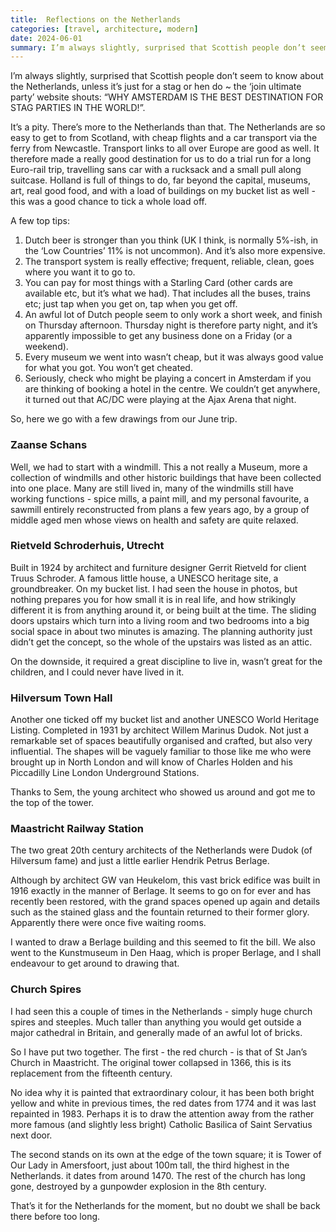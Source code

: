 ```yaml
---
title:  Reflections on the Netherlands  
categories: [travel, architecture, modern]
date: 2024-06-01
summary: I’m always slightly, surprised that Scottish people don’t seem to know about the Netherlands, unless
---
```


I’m always slightly, surprised that Scottish people don’t seem to know about the Netherlands, unless it’s just for a stag or hen do ~ the ‘join ultimate party’ website shouts: “WHY AMSTERDAM IS THE BEST DESTINATION FOR STAG PARTIES IN THE WORLD!”.

It’s a pity. There’s more to the Netherlands than that. The Netherlands are so easy to get to from Scotland, with cheap flights and a car transport via the ferry from Newcastle. Transport links to all over Europe are good as well. It therefore made a really good destination for us to do a trial run for a long Euro-rail trip, travelling sans car with a rucksack and a small pull along suitcase. Holland is full of things to do, far beyond the capital, museums, art, real good food, and with a load of buildings on my bucket list as well - this was a good chance to tick a whole load off.

A few top tips:

1. Dutch beer is stronger than you think (UK I think, is normally 5%-ish, in the ‘Low Countries’ 11% is not uncommon). And it’s also more expensive.
2. The transport system is really effective; frequent, reliable, clean, goes where you want it to go to.
3. You can pay for most things with a Starling Card (other cards are available etc, but it’s what we had). That includes all the buses, trains etc; just tap when you get on, tap when you get off.
4. An awful lot of Dutch people seem to only work a short week, and finish on Thursday afternoon. Thursday night is therefore party night, and it’s apparently impossible to get any business done on a Friday (or a weekend).
5. Every museum we went into wasn’t cheap, but it was always good value for what you got. You won’t get cheated.
6. Seriously, check who might be playing a concert in Amsterdam if you are thinking of booking a hotel in the centre. We couldn’t get anywhere, it turned out that AC/DC were playing at the Ajax Arena that night.

So, here we go with a few drawings from our June trip.

### Zaanse Schans 

Well, we had to start with a windmill. This a not really a Museum, more a collection of windmills and other historic buildings that have been collected into one place. Many are still lived in, many of the windmills still have working functions - spice mills, a paint mill, and my personal favourite, a sawmill entirely reconstructed from plans a few years ago, by a group of middle aged men whose views on health and safety are quite relaxed.

### Rietveld Schroderhuis, Utrecht 

Built in 1924 by architect and furniture designer Gerrit Rietveld for client Truus Schroder.  A famous little house, a UNESCO heritage site, a groundbreaker. On my bucket list. I had seen the house in photos, but nothing prepares you for how small it is in real life, and how strikingly different it is from anything around it, or being built at the time. The sliding doors upstairs which turn into a living room and two bedrooms into a big social space in about two minutes is amazing. The planning authority just didn’t get the concept, so the whole of the upstairs was listed as an attic.

On the downside, it required a great discipline to live in, wasn’t great for the children, and I could never have lived in it.

### Hilversum Town Hall

Another one ticked off my bucket list and another UNESCO World Heritage Listing. Completed in 1931 by architect Willem Marinus Dudok. Not just a remarkable set of spaces beautifully organised and crafted, but also very influential. The shapes will be vaguely familiar to those like me who were brought up in North London and will know of Charles Holden and his Piccadilly Line London Underground Stations.

Thanks to Sem, the young architect who showed us around and got me to the top of the tower.

### Maastricht Railway Station

The two great 20th century architects of the Netherlands were Dudok (of Hilversum fame) and just a little earlier Hendrik Petrus Berlage.

Although by architect GW van Heukelom, this vast brick edifice was built in 1916 exactly in the manner of Berlage. It seems to go on for ever and has recently been restored, with the grand spaces opened up again and details such as the stained glass and the fountain returned to their former glory. Apparently there were once five waiting rooms.

I wanted to draw a Berlage building and this seemed to fit the bill. We also went to the Kunstmuseum in Den Haag, which is proper Berlage, and I shall endeavour to get around to drawing that.

### Church Spires

I had seen this a couple of times in the Netherlands - simply huge church spires and steeples. Much taller than anything you would get outside a major cathedral in Britain, and generally made of an awful lot of bricks.

So I have put two together. The first - the red church - is that of St Jan’s Church in Maastricht. The original tower collapsed in 1366, this is its replacement from the fifteenth century.

No idea why it is painted that extraordinary colour, it has been both bright yellow and white in previous times, the red dates from 1774 and it was last repainted in 1983. Perhaps it is to draw the attention away from the rather more famous (and slightly less bright) Catholic Basilica of Saint Servatius next door.

The second stands on its own at the edge of the town square; it is Tower of Our Lady in Amersfoort, just about 100m tall, the third highest in the Netherlands. it dates from around 1470. The rest of the church has long gone, destroyed by a gunpowder explosion in the 8th century.

That’s it for the Netherlands for the moment, but no doubt we shall be back there before too long.
